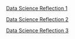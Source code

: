 [Data Science Reflection 1](data_science_reflection_1.md)

[Data Science Reflection 2](data_reflection_2.md)

[Data Science Reflection 3](data_reflection_3.md)
